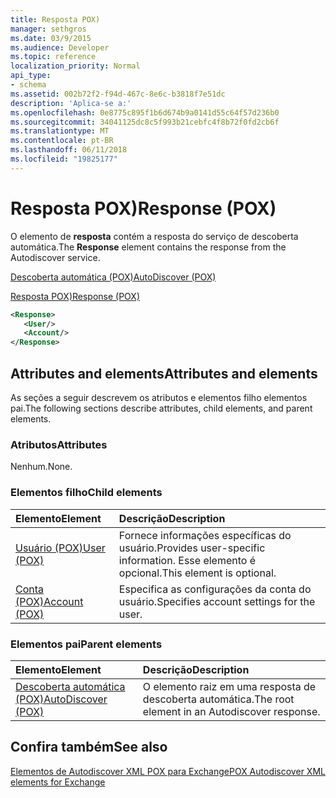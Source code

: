 ```yaml
---
title: Resposta POX)
manager: sethgros
ms.date: 03/9/2015
ms.audience: Developer
ms.topic: reference
localization_priority: Normal
api_type:
- schema
ms.assetid: 002b72f2-f94d-467c-8e6c-b3818f7e51dc
description: 'Aplica-se a:'
ms.openlocfilehash: 0e8775c895f1b6d674b9a0141d55c64f57d236b0
ms.sourcegitcommit: 34041125dc8c5f993b21cebfc4f8b72f0fd2cb6f
ms.translationtype: MT
ms.contentlocale: pt-BR
ms.lasthandoff: 06/11/2018
ms.locfileid: "19825177"
---
```

# <a name="response-pox"></a><span data-ttu-id="883bc-103">Resposta POX)</span><span class="sxs-lookup"><span data-stu-id="883bc-103">Response (POX)</span></span>


  
<span data-ttu-id="883bc-104">O elemento de **resposta** contém a resposta do serviço de descoberta automática.</span><span class="sxs-lookup"><span data-stu-id="883bc-104">The **Response** element contains the response from the Autodiscover service.</span></span> 
  
[<span data-ttu-id="883bc-105">Descoberta automática (POX)</span><span class="sxs-lookup"><span data-stu-id="883bc-105">AutoDiscover (POX)</span></span>](autodiscover-pox.md)
  
[<span data-ttu-id="883bc-106">Resposta POX)</span><span class="sxs-lookup"><span data-stu-id="883bc-106">Response (POX)</span></span>](response-pox.md)
  
```xml
<Response>
   <User/>
   <Account/>
</Response>
```

## <a name="attributes-and-elements"></a><span data-ttu-id="883bc-107">Attributes and elements</span><span class="sxs-lookup"><span data-stu-id="883bc-107">Attributes and elements</span></span>

<span data-ttu-id="883bc-108">As seções a seguir descrevem os atributos e elementos filho elementos pai.</span><span class="sxs-lookup"><span data-stu-id="883bc-108">The following sections describe attributes, child elements, and parent elements.</span></span>
  
### <a name="attributes"></a><span data-ttu-id="883bc-109">Atributos</span><span class="sxs-lookup"><span data-stu-id="883bc-109">Attributes</span></span>

<span data-ttu-id="883bc-110">Nenhum.</span><span class="sxs-lookup"><span data-stu-id="883bc-110">None.</span></span>
  
### <a name="child-elements"></a><span data-ttu-id="883bc-111">Elementos filho</span><span class="sxs-lookup"><span data-stu-id="883bc-111">Child elements</span></span>

|<span data-ttu-id="883bc-112">**Elemento**</span><span class="sxs-lookup"><span data-stu-id="883bc-112">**Element**</span></span>|<span data-ttu-id="883bc-113">**Descrição**</span><span class="sxs-lookup"><span data-stu-id="883bc-113">**Description**</span></span>|
|:-----|:-----|
|[<span data-ttu-id="883bc-114">Usuário (POX)</span><span class="sxs-lookup"><span data-stu-id="883bc-114">User (POX)</span></span>](user-pox.md) <br/> |<span data-ttu-id="883bc-115">Fornece informações específicas do usuário.</span><span class="sxs-lookup"><span data-stu-id="883bc-115">Provides user-specific information.</span></span> <span data-ttu-id="883bc-116">Esse elemento é opcional.</span><span class="sxs-lookup"><span data-stu-id="883bc-116">This element is optional.</span></span>  <br/> |
|[<span data-ttu-id="883bc-117">Conta (POX)</span><span class="sxs-lookup"><span data-stu-id="883bc-117">Account (POX)</span></span>](account-pox.md) <br/> |<span data-ttu-id="883bc-118">Especifica as configurações da conta do usuário.</span><span class="sxs-lookup"><span data-stu-id="883bc-118">Specifies account settings for the user.</span></span>  <br/> |
   
### <a name="parent-elements"></a><span data-ttu-id="883bc-119">Elementos pai</span><span class="sxs-lookup"><span data-stu-id="883bc-119">Parent elements</span></span>

|<span data-ttu-id="883bc-120">**Elemento**</span><span class="sxs-lookup"><span data-stu-id="883bc-120">**Element**</span></span>|<span data-ttu-id="883bc-121">**Descrição**</span><span class="sxs-lookup"><span data-stu-id="883bc-121">**Description**</span></span>|
|:-----|:-----|
|[<span data-ttu-id="883bc-122">Descoberta automática (POX)</span><span class="sxs-lookup"><span data-stu-id="883bc-122">AutoDiscover (POX)</span></span>](autodiscover-pox.md) <br/> |<span data-ttu-id="883bc-123">O elemento raiz em uma resposta de descoberta automática.</span><span class="sxs-lookup"><span data-stu-id="883bc-123">The root element in an Autodiscover response.</span></span>  <br/> |
   
## <a name="see-also"></a><span data-ttu-id="883bc-124">Confira também</span><span class="sxs-lookup"><span data-stu-id="883bc-124">See also</span></span>



[<span data-ttu-id="883bc-125">Elementos de Autodiscover XML POX para Exchange</span><span class="sxs-lookup"><span data-stu-id="883bc-125">POX Autodiscover XML elements for Exchange</span></span>](pox-autodiscover-xml-elements-for-exchange.md)

